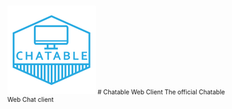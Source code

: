 <img src="https://raw.githubusercontent.com/Chatable/chatable.github.io/master/img/chatableclienticon.png" alt="chatable" style="width: 200px;"/>
# Chatable Web Client
The official Chatable Web Chat client

